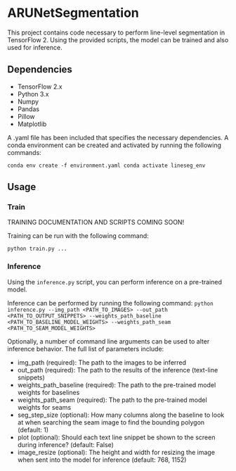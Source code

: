 # ARUNetSegmentation

This project contains code necessary to perform line-level segmentation
in TensorFlow 2. Using the provided scripts, the model can be trained and
also used for inference.

## Dependencies
* TensorFlow 2.x
* Python 3.x
* Numpy
* Pandas
* Pillow
* Matplotlib

A .yaml file has been included that specifies the necessary dependencies. A
conda environment can be created and activated by running the following
commands:

`
conda env create -f environment.yaml
conda activate lineseg_env
`

## Usage

### Train
TRAINING DOCUMENTATION AND SCRIPTS COMING SOON!

Training can be run with the following command:

`
python train.py ...
`


### Inference

Using the ```inference.py``` script, you can perform inference on a
pre-trained model.

Inference can be performed by running the following command:
`
python inference.py --img_path <PATH_TO_IMAGES> --out_path <PATH_TO_OUTPUT_SNIPPETS> --weights_path_baseline <PATH_TO_BASELINE_MODEL_WEIGHTS> --weights_path_seam <PATH_TO_SEAM_MODEL_WEIGHTS>
`

Optionally, a number of command line arguments can be used to alter inference behavior.
The full list of parameters include:
* img_path (required): The path to the images to be inferred
* out_path (required): The path to the results of the inference (text-line snippets)
* weights_path_baseline (required): The path to the pre-trained model weights for baselines
* weights_path_seam (required): The path to the pre-trained model weights for seams
* seg_step_size (optional): How many columns along the baseline to look at when searching the seam image to find
                            the bounding polygon (default: 1)
* plot (optional): Should each text line snippet be shown to the screen during inference? (default: False)
* image_resize (optional): The height and width for resizing the image when sent into the model for inference
                           (default: 768, 1152)
